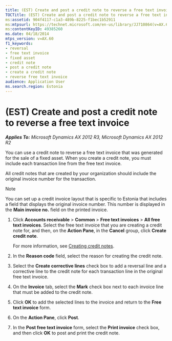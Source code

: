 ```yaml
---
title: (EST) Create and post a credit note to reverse a free text invoice
TOCTitle: (EST) Create and post a credit note to reverse a free text invoice
ms:assetid: 904f4117-c1a3-489b-8225-f1bec1b52911
ms:mtpsurl: https://technet.microsoft.com/en-us/library/JJ710864(v=AX.60)
ms:contentKeyID: 49385260
ms.date: 04/18/2014
mtps_version: v=AX.60
f1_keywords:
- reversal
- free text invoice
- fixed asset
- credit note
- post a credit note
- create a credit note
- reverse free text invoice
audience: Application User
ms.search.region: Estonia
---
```


# (EST) Create and post a credit note to reverse a free text invoice 


_**Applies To:** Microsoft Dynamics AX 2012 R3, Microsoft Dynamics AX 2012 R2_

You can use a credit note to reverse a free text invoice that was generated for the sale of a fixed asset. When you create a credit note, you must include each transaction line from the free text invoice.

All credit notes that are created by your organization should include the original invoice number for the transaction.


> [!NOTE]
> <P>You can set up a credit invoice layout that is specific to Estonia that includes a field that displays the original invoice number. This number is displayed in the <STRONG>Main invoice no.</STRONG> field on the printed invoice.</P>



1.  Click **Accounts receivable** \> **Common** \> **Free text invoices** \> **All free text invoices**. Select the free text invoice that you are creating a credit note for, and then, on the **Action Pane**, in the **Cancel** group, click **Create credit note**.
    
    For more information, see [Creating credit notes](creating-credit-notes.md).

2.  In the **Reason code** field, select the reason for creating the credit note.

3.  Select the **Create corrective lines** check box to add a reversal line and a corrective line to the credit note for each transaction line in the original free text invoice.

4.  On the **Invoice** tab, select the **Mark** check box next to each invoice line that must be added to the credit note.

5.  Click **OK** to add the selected lines to the invoice and return to the **Free text invoice** form.

6.  On the **Action Pane**, click **Post**.

7.  In the **Post free text invoice** form, select the **Print invoice** check box, and then click **OK** to post and print the credit note.

  


